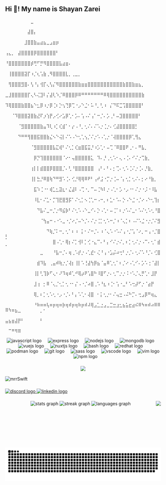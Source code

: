 <h2 align="left">Hi 👋! My name is Shayan Zarei</h2>

⠀⠀⠀⠀⠀⠀⠀⠀⣀⠀⠀⠀⠀⠀⠀⠀⠀⠀⠀⠀⠀⠀⠀⠀⠀⠀⠀⠀⠀⠀⠀⠀⠀⠀⠀⠀⠀⠀⠀⠀⠀⠀⠀⠀⠀⠀⠀⠀⠀⠀⠀⠀⠀⠀⠀⠀⠀⠀⠀⠀⠀⠀
⠀⠀⠀⠀⠀⠀⠀⣼⣿⡄⠀⠀⠀⠀⠀⠀⠀⠀⠀⠀⠀⠀⠀⠀⠀⠀⠀⠀⠀⠀⠀⠀⠀⠀⠀⠀⠀⠀⠀⠀⠀⠀⠀⠀⠀⠀⠀⠀⠀⠀⠀⠀⠀⠀⠀⠀⠀⠀⠀⠀⠀⠀
⠀⠀⠀⠀⠀⠀⣸⣿⣿⣷⣤⣴⣦⣀⣠⣶⡶⠀⠀⠀⠀⠀⠀⠀⠀⠀⠀⠀⠀⠀⠀⠀⠀⠀⠀⠀⠀⠀⠀⠀⠀⠀⠀⠀⠀⠀⠀⠀⠀⠀⠀⠀⠀⠀⠀⠀⠀⠀⠀⠀⠀⠀
⢠⣄⡀⠀⣼⣿⣿⣿⣿⡿⣿⣿⣿⣿⣿⣿⠃⠀⠀⠀⠀⠀⠀⠀⠀⠀⠀⠀⠀⠀⠀⠀⠀⠀⠀⠀⠀⠀⠀⠀⠀⠀⠀⠀⠀⠀⠀⠀⠀⠀⠀⠀⠀⠀⠀⠀⠀⠀⠀⠀⠀⠀
⠘⣿⣿⣿⣿⣿⣿⣿⡾⢛⠋⡛⠻⣿⣿⣿⣿⣧⣴⣶⠄⠀⠀⠀⠀⠀⠀⠀⠀⠀⠀⠀⠀⠀⠀⠀⠀⠀⠀⠀⠀⠀⠀⠀⠀⠀⠀⠀⠀⠀⠀⠀⠀⠀⠀⠀⠀⠀⠀⠀⠀⠀
⠀⢸⣿⣿⣿⣿⣽⡏⠰⡈⢆⢡⣷⢀⠻⣿⣿⣿⣿⣇⡀⢀⣀⡀⠀⠀⠀⠀⠀⠀⠀⠀⠀⠀⠀⠀⠀⠀⠀⠀⠀⠀⠀⠀⠀⠀⠀⠀⠀⠀⠀⠀⠀⠀⠀⠀⠀⠀⠀⠀⠀⠀
⠀⢻⣿⣿⣿⣻⣿⠄⢣⠘⡄⢺⡏⢄⢣⡌⠻⣿⣿⣿⣿⣿⣿⣷⣶⣶⣿⣿⣿⣿⣿⣿⣿⣿⣿⣿⣿⣷⣿⣿⣷⣶⣦⡀⠀⠀⠀⠀⠀⠀⠀⠀⠀⠀⠀⠀⠀⠀⠀⠀⠀⠀
⣀⣸⣿⣿⣿⣿⣿⡏⢄⠣⢌⣹⠇⡌⣼⢇⠱⡈⠿⣿⣿⣿⡿⠿⠛⠛⠛⠛⠛⠛⠛⠿⢿⣿⣿⣿⣿⣿⣿⣿⣿⣿⣿⣷⠀⠀⠀⠀⠀⠀⠀⠀⠀⠀⠀⠀⠀⠀⠀⠀⠀⠀
⠹⢿⣿⣿⣿⣷⣿⣿⣦⠑⣂⡿⠰⡐⡿⢈⠆⡑⢢⢙⡿⢉⠐⡠⠑⣈⠂⠥⠘⡀⢃⠰⠀⡌⠙⠯⣉⢩⣿⣿⣿⣿⣿⠃⠀⠀⠀⠀⠀⠀⠀⠀⠀⠀⠀⠀⠀⠀⠀⠀⠀⠀
⠀⠀⠈⠹⣿⣿⣿⣽⣿⣷⣜⠏⡰⢱⡟⡠⢊⠔⣡⡿⢁⠂⡡⠄⢡⠠⠌⢠⠁⠒⡈⠄⡡⢀⠃⠤⣹⣿⣿⣿⣿⣿⠃⠀⠀⠀⠀⠀⠀⠀⠀⠀⠀⠀⠀⠀⠀⠀⠀⠀⠀⠀
⠀⠀⠀⠀⠈⣻⣿⣿⣿⣿⣿⣷⣤⠹⢇⠰⡁⢎⣾⠁⠂⡔⠠⠘⡀⢂⠌⠄⠌⠡⡐⢈⡐⠄⢊⣼⣿⣿⣿⣿⣿⡃⠀⠀⠀⠀⠀⠀⠀⠀⠀⠀⠀⠀⠀⠀⠀⠀⠀⠀⠀⠀
⠀⠀⠀⠀⠙⠛⠛⢻⣿⣿⣯⣿⣿⣷⣌⠢⠑⢬⡇⠌⠡⠠⠑⢂⢁⢢⡈⠌⡐⠡⠠⢁⡐⠈⢼⣿⣿⣿⣿⡿⢁⢻⣄⠀⠀⠀⠀⠀⠀⠀⠀⠀⠀⠀⠀⠀⠀⠀⠀⠀⠀⠀
⠀⠀⠀⠀⠀⠀⠀⠀⠈⣻⣿⣿⣿⣿⣿⣧⣍⢾⠃⠌⢂⡁⢎⣶⣿⣯⣭⡘⠰⡡⢁⠂⠤⢉⠈⠿⣿⣿⠟⢀⠂⠄⠛⣧⡀⠀⠀⠀⠀⠀⠀⠀⠀⠀⠀⠀⠀⠀⠀⠀⠀⠀
⠀⠀⠀⠀⠀⠀⠀⠀⠀⡿⡙⢹⣿⣿⣿⣿⣿⣿⠈⠔⠂⢤⣿⣿⣿⣿⣿⣅⠀⠹⠄⡘⢀⢂⠡⠂⢄⠠⢈⠄⠊⠌⡐⢉⣷⡀⠀⠀⠀⠀⠀⠀⠀⠀⠀⠀⠀⠀⠀⠀⠀⠀
⠀⠀⠀⠀⠀⠀⠀⠀⢰⡇⡇⣾⣿⣿⡿⣿⣿⣿⡈⠄⢃⠘⣿⣿⣿⣿⣿⣿⠀⢠⠃⠄⠃⠄⡂⢉⠄⢂⠡⢈⠌⡐⢈⠄⡘⣷⡀⠀⠀⠀⠀⠀⠀⠀⠀⠀⠀⠀⠀⠀⠀⠀
⠀⠀⠀⠀⠀⠀⠀⠀⢸⡇⣓⡘⠿⣿⢷⠙⠛⣻⠡⢈⠄⢊⡘⢿⢿⠿⠟⠃⢠⠞⣨⠐⡉⡐⢈⠤⠈⡄⢂⡁⢂⠌⠄⡂⠔⠘⣷⡀⠀⠀⠀⠀⠀⠀⠀⠀⠀⠀⠀⠀⠀⠀
⠀⠀⠀⠀⠀⠀⠀⠀⠀⣯⠱⢈⠐⠂⢾⣁⣂⣽⣆⠂⣌⣼⠇⠠⢉⠐⡀⠉⠤⢈⠳⠇⡐⠠⢁⠂⡡⠐⡠⠐⠂⠌⡐⠐⡨⠐⠸⣧⠀⠀⠀⠀⠀⠀⠀⠀⠀⠀⠀⠀⠀⠀
⠀⠀⠀⠀⠀⠀⠀⠀⠀⠸⣇⠂⠌⣁⠂⡉⢹⣟⣿⣻⡯⠁⠌⢂⡁⠢⢈⢁⠒⠠⠒⡀⠆⣁⠂⠡⠄⡑⠠⠑⣈⠐⡈⠔⠠⠑⢂⢹⡆⠀⠀⠀⠀⠀⠀⠀⠀⠀⠀⠀⠀⠀
⠀⠀⠀⠀⠀⠀⠀⠀⠀⠀⠙⣧⠌⣀⠒⡈⡐⠻⣮⡷⠃⠌⢂⠡⠠⠑⣀⠊⠄⡑⠠⢁⠂⠤⢈⠁⠆⡐⠡⠌⣀⠂⠡⠌⢂⠡⢂⠘⣿⠀⠀⠀⠀⠀⠀⠀⠀⠀⠀⠀⠀⠀
⠀⠀⠀⠀⠀⠀⠀⠀⠀⠀⠀⠈⢳⣤⠒⠠⠐⠡⣀⠐⡈⠔⡈⠤⠑⡈⠄⠌⡐⢈⡁⢂⠡⠒⡈⠰⠈⢄⡁⠆⠠⠌⠡⣈⠐⡐⡈⠌⣻⠀⠀⠀⠀⠀⠀⠀⠀⠀⠀⠀⠀⠀
⠀⠀⠀⠀⠀⠀⠀⠀⠀⠀⠀⠀⠀⠙⢷⡈⠅⠒⡀⢂⠁⠆⠰⠀⡅⠂⠌⠒⡈⠄⠰⠈⢄⠡⠐⠡⠌⢠⠐⡈⢡⠈⠔⡀⠒⢠⠐⡈⣿⡃⠀⠀⠀⠀⠀⠀⠀⠀⠀⠀⠀⠀
⠀⠀⠀⠀⠀⠀⠀⠀⠀⠀⠀⠀⠀⠀⠀⣿⠠⢁⠂⢿⡆⠌⡁⢺⠇⡁⢊⠐⣄⠉⠄⠃⡄⠊⠌⡐⠌⡀⠆⡁⢂⠌⡐⠠⠉⠄⢂⠁⣾⠁⠀⠀⠀⠀⠀⠀⠀⠀⠀⠀⠀⠀
⠀⠀⠀⠀⠀⠀⠀⠀⠀⠀⠀⣀⠀⠀⠀⠘⣧⠒⡈⠄⢶⢀⠡⡞⡐⠠⢁⣞⠂⢌⠘⢠⠐⣡⡬⠴⢒⠃⡐⡈⠄⢂⠌⠡⠘⡈⠄⢊⣿⠀⠀⠀⠀⠀⠀⠀⠀⠀⠀⠀⠀⠀
⠀⠀⠀⠀⠀⠀⠀⠀⠀⠀⣾⠹⣧⠀⢀⣤⠾⢷⡐⡈⢼⡆⢸⡇⠡⢘⣼⢳⡿⣦⠈⣤⠿⢁⢂⠁⠆⡈⠔⠠⢁⠊⠄⡡⠡⢐⠈⣼⡇⠀⠀⠀⠀⠀⠀⠀⠀⠀⠀⠀⠀⠀
⠀⠀⠀⠀⠀⠀⠀⠀⠀⢸⡇⢃⢹⡷⠋⢄⠂⠜⠹⢶⠾⢁⠚⢿⡴⠟⢡⣿⠓⠸⣿⠋⡐⠄⢂⠉⡐⡐⠨⠐⠡⡈⢄⡛⢁⠂⣸⡟⠀⠀⠀⠀⠀⠀⠀⠀⠀⠀⠀⠀⠀⠀
⠀⠀⠀⠀⠀⠀⠀⠀⠀⣸⢰⠀⡂⠿⠈⢄⡈⢂⡁⢂⠐⠂⡌⠠⠐⡈⠴⣿⢀⠡⠘⣆⠰⢈⠂⢡⠐⣀⠃⠡⢒⡼⠋⡐⠈⣴⡟⠀⠀⠀⠀⠀⠀⠀⠀⠀⠀⠀⠀⠀⠀⠀
⠀⠀⠀⠀⠀⠀⠀⠀⠀⢿⡀⠆⡁⢂⠡⢂⠐⡠⠐⡈⠄⠃⡄⠡⢁⠂⢼⣿⠀⠂⡅⢂⡐⠂⠌⢤⣒⠠⠬⠓⡉⠄⢒⣠⡿⠛⢶⣄⠀⠀⠀⠀⠀⠀⠀⠀⠀⠀⠀⠀⠀⠀
⠀⠀⠀⠀⠀⠀⠀⠀⠀⠘⠷⠶⠶⢧⠶⡶⢶⠶⡷⢶⠾⡶⢶⠷⡶⠾⠼⢿⣠⣁⣐⣠⣀⣉⣒⣰⣂⣦⣥⣖⣴⠮⠿⠳⠶⠾⠴⠿⠿⠿⠳⠶⣦⣀⠀⠀⠀⠀⠀⠀⡀⠂
⠀⠀⠀⠀⠀⠀⠀⠀⠀⠀⠀⠀⠀⠀⠀⠀⠀⠀⠀⠀⠀⠀⠀⠀⠀⠀⠀⠀⠀⠀⠀⠀⠀⠀⠀⠀⠀⠀⠀⠀⠀⠀⠀⠀⠀⠀⠀⠀⠀⣤⣦⣶⣼⡟⠃⠀⠀⠀⠀⠀⠃⠀
⠀⠀⠀⠀⠀⠀⠀⠀⠀⠀⠀⠀⠀⠀⠀⠀⠀⠀⠀⠀⠀⠀⠀⠀⠀⠀⠀⠀⠀⠀⠀⠀⠀⠀⠀⠀⠀⠀⠀⠀⠀⠀⠀⠀⠀⠀⠀⠀⠀⠀⠉⠛⠻⠿⠀⠀⠀⠀⠀⠀⠀⠀

<div align="center">
  <img src="https://cdn.jsdelivr.net/gh/devicons/devicon/icons/javascript/javascript-original.svg" height="30" alt="javascript logo"  />
  <img width="12" />
  <img src="https://cdn.jsdelivr.net/gh/devicons/devicon/icons/express/express-original.svg" height="30" alt="express logo"  />
  <img width="12" />
  <img src="https://cdn.jsdelivr.net/gh/devicons/devicon/icons/nodejs/nodejs-original.svg" height="30" alt="nodejs logo"  />
  <img width="12" />
  <img src="https://cdn.jsdelivr.net/gh/devicons/devicon/icons/mongodb/mongodb-original.svg" height="30" alt="mongodb logo"  />
  <img width="12" />
  <img src="https://cdn.jsdelivr.net/gh/devicons/devicon/icons/vuejs/vuejs-original.svg" height="30" alt="vuejs logo"  />
  <img width="12" />
  <img src="https://cdn.jsdelivr.net/gh/devicons/devicon/icons/nuxtjs/nuxtjs-original.svg" height="30" alt="nuxtjs logo"  />
  <img width="12" />
  <img src="https://cdn.jsdelivr.net/gh/devicons/devicon/icons/bash/bash-original.svg" height="30" alt="bash logo"  />
  <img width="12" />
  <img src="https://cdn.jsdelivr.net/gh/devicons/devicon/icons/redhat/redhat-original.svg" height="30" alt="redhat logo"  />
  <img width="12" />
  <img src="https://cdn.jsdelivr.net/gh/devicons/devicon/icons/podman/podman-original.svg" height="30" alt="podman logo"  />
  <img width="12" />
  <img src="https://cdn.jsdelivr.net/gh/devicons/devicon/icons/git/git-original.svg" height="30" alt="git logo"  />
  <img width="12" />
  <img src="https://cdn.jsdelivr.net/gh/devicons/devicon/icons/sass/sass-original.svg" height="30" alt="sass logo"  />
  <img width="12" />
  <img src="https://cdn.jsdelivr.net/gh/devicons/devicon/icons/vscode/vscode-original.svg" height="30" alt="vscode logo"  />
  <img width="12" />
  <img src="https://cdn.jsdelivr.net/gh/devicons/devicon/icons/vim/vim-original.svg" height="30" alt="vim logo"  />
  <img width="12" />
  <img src="https://cdn.jsdelivr.net/gh/devicons/devicon/icons/npm/npm-original-wordmark.svg" height="30" alt="npm logo"  />
</div>

###

<div align="center">
  <img src="https://profile-counter.glitch.me/mrrswift/count.svg?"  />
</div>

<p align="left"> <img src="https://komarev.com/ghpvc/?username=mrrSwift&label=Profile%20views&color=0e75b6&style=flat" alt="mrrSwift" /> </p>

###

<div align="left">
  <a href="https://dsc.bio/swiftly" target="_blank">
    <img src="https://img.shields.io/static/v1?message=Discord&logo=discord&label=&color=7289DA&logoColor=white&labelColor=&style=for-the-badge" height="35" alt="discord logo"  />
  </a>
  <a href="https://www.linkedin.com/in/amirshayan-zarei-40593524a/" target="_blank">
    <img src="https://img.shields.io/static/v1?message=LinkedIn&logo=linkedin&label=&color=0077B5&logoColor=white&labelColor=&style=for-the-badge" height="35" alt="linkedin logo"  />
  </a>
</div>

###

<img align="right" height="150" src="https://avatars.githubusercontent.com/u/39042372?v=4"  />

###

<div align="center">
  <img src="https://github-readme-stats.vercel.app/api?username=mrrswift&hide_title=false&hide_rank=false&show_icons=true&include_all_commits=true&count_private=true&disable_animations=false&theme=transparent&locale=en&hide_border=false" height="150" alt="stats graph"  />
  <img src="https://streak-stats.demolab.com?user=mrrswift&locale=en&mode=daily&theme=transparent&hide_border=false&border_radius=5" height="150" alt="streak graph"  />
  <img src="https://github-readme-stats.vercel.app/api/top-langs?username=mrrswift&locale=en&hide_title=false&layout=compact&card_width=320&langs_count=5&theme=transparent&hide_border=false" height="150" alt="languages graph"  />
</div>

###

<br clear="both">

<img src="https://raw.githubusercontent.com/mrrswift/mrrswift/output/snake.svg" alt="Snake animation" />

###
